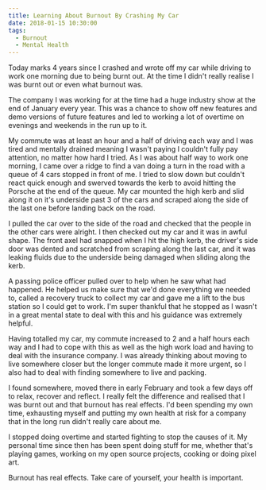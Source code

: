 ```yaml
---
title: Learning About Burnout By Crashing My Car
date: 2018-01-15 10:30:00
tags:
  - Burnout
  - Mental Health
---
```


Today marks 4 years since I crashed and wrote off my car while driving to work one morning due to being burnt out. At the time I didn't really realise I was burnt out or even what burnout was.

<!-- excerpt -->

The company I was working for at the time had a huge industry show at the end of January every year. This was a chance to show off new features and demo versions of future features and led to working a lot of overtime on evenings and weekends in the run up to it.

My commute was at least an hour and a half of driving each way and I was tired and mentally drained meaning I wasn't paying I couldn't fully pay attention, no matter how hard I tried. As I was about half way to work one morning, I came over a ridge to find a van doing a turn in the road with a queue of 4 cars stopped in front of me. I tried to slow down but couldn't react quick enough and swerved towards the kerb to avoid hitting the Porsche at the end of the queue. My car mounted the high kerb and slid along it on it's underside past 3 of the cars and scraped along the side of the last one before landing back on the road.

I pulled the car over to the side of the road and checked that the people in the other cars were alright. I then checked out my car and it was in awful shape. The front axel had snapped when I hit the high kerb, the driver's side door was dented and scratched from scraping along the last car, and it was leaking fluids due to the underside being damaged when sliding along the kerb.

A passing police officer pulled over to help when he saw what had happened. He helped us make sure that we'd done everything we needed to, called a recovery truck to collect my car and gave me a lift to the bus station so I could get to work. I'm super thankful that he stopped as I wasn't in a great mental state to deal with this and his guidance was extremely helpful.

Having totalled my car, my commute increased to 2 and a half hours each way and I had to cope with this as well as the high work load and having to deal with the insurance company. I was already thinking about moving to live somewhere closer but the longer commute made it more urgent, so I also had to deal with finding somewhere to live and packing.

I found somewhere, moved there in early February and took a few days off to relax, recover and reflect. I really felt the difference and realised that I was burnt out and that burnout has real effects. I'd been spending my own time, exhausting myself and putting my own health at risk for a company that in the long run didn't really care about me.

I stopped doing overtime and started fighting to stop the causes of it. My personal time since then has been spent doing stuff for me, whether that's playing games, working on my open source projects, cooking or doing pixel art.

Burnout has real effects. Take care of yourself, your health is important.
